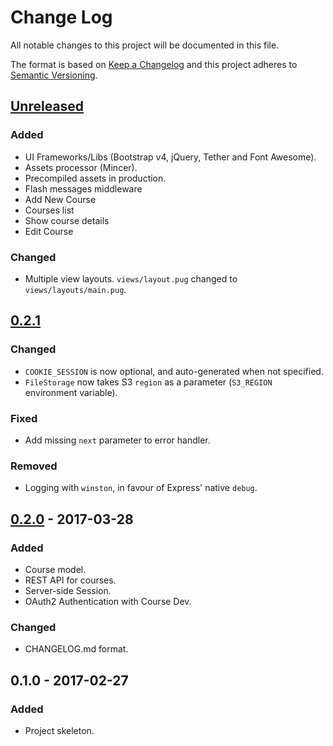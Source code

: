 # Change Log
All notable changes to this project will be documented in this file.

The format is based on [Keep a Changelog](http://keepachangelog.com/)
and this project adheres to [Semantic Versioning](http://semver.org/).

## [Unreleased][]
### Added
-   UI Frameworks/Libs (Bootstrap v4, jQuery, Tether and Font Awesome).
-   Assets processor (Mincer).
-   Precompiled assets in production.
-   Flash messages middleware
-   Add New Course
-   Courses list
-   Show course details
-   Edit Course

### Changed
-   Multiple view layouts. `views/layout.pug` changed to `views/layouts/main.pug`.

## [0.2.1][]
### Changed
-   `COOKIE_SESSION` is now optional, and auto-generated when not specified.
-   `FileStorage` now takes S3 `region` as a parameter (`S3_REGION` environment
    variable).

### Fixed
-   Add missing `next` parameter to error handler.

### Removed
-   Logging with `winston`, in favour of Express' native `debug`.

## [0.2.0][] - 2017-03-28
### Added
-   Course model.
-   REST API for courses.
-   Server-side Session.
-   OAuth2 Authentication with Course Dev.

### Changed
-   CHANGELOG.md format.

## 0.1.0 - 2017-02-27
### Added
-   Project skeleton.

[Unreleased]: https://github.ibm.com/bdu/chell/compare/0.2.1...HEAD
[0.2.1]: https://github.ibm.com/bdu/chell/compare/0.2.0...0.2.1
[0.2.0]: https://github.ibm.com/bdu/chell/compare/0.1.0...0.2.0
